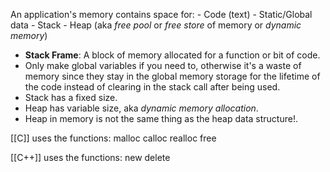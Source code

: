 An application's memory contains space for:
	- Code (text)
	- Static/Global data
	- Stack
	- Heap (aka *free pool* or *free store* of memory or *dynamic memory*)
	
- **Stack Frame**: A block of memory allocated for a function or bit of code.
- Only make global variables if you need to, otherwise it's a waste of memory since they stay in the global memory storage for the lifetime of the code instead of clearing in the stack call after being used.
- Stack has a fixed size.
- Heap has variable size, aka *dynamic memory allocation*.
- Heap in memory is not the same thing as the heap data structure!.

[[C]] uses the functions:
	malloc
	calloc
	realloc
	free
	
[[C++]] uses the functions:
	new
	delete

